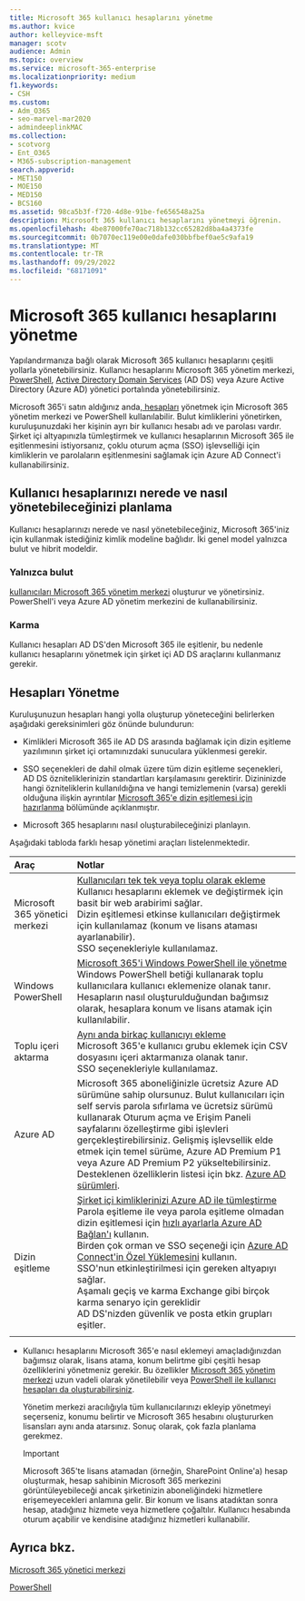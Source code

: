 ```yaml
---
title: Microsoft 365 kullanıcı hesaplarını yönetme
ms.author: kvice
author: kelleyvice-msft
manager: scotv
audience: Admin
ms.topic: overview
ms.service: microsoft-365-enterprise
ms.localizationpriority: medium
f1.keywords:
- CSH
ms.custom:
- Adm_O365
- seo-marvel-mar2020
- admindeeplinkMAC
ms.collection:
- scotvorg
- Ent_O365
- M365-subscription-management
search.appverid:
- MET150
- MOE150
- MED150
- BCS160
ms.assetid: 98ca5b3f-f720-4d8e-91be-fe656548a25a
description: Microsoft 365 kullanıcı hesaplarını yönetmeyi öğrenin.
ms.openlocfilehash: 4be87000fe70ac718b132cc65282d8ba4a4373fe
ms.sourcegitcommit: 0b7070ec119e00e0dafe030bbfbef0ae5c9afa19
ms.translationtype: MT
ms.contentlocale: tr-TR
ms.lasthandoff: 09/29/2022
ms.locfileid: "68171091"
---
```

# <a name="manage-microsoft-365-user-accounts"></a>Microsoft 365 kullanıcı hesaplarını yönetme

Yapılandırmanıza bağlı olarak Microsoft 365 kullanıcı hesaplarını çeşitli yollarla yönetebilirsiniz. Kullanıcı hesaplarını Microsoft 365 yönetim merkezi, [PowerShell](manage-user-accounts-and-licenses-with-microsoft-365-powershell.md), [Active Directory Domain Services](/admin) (AD DS) veya Azure Active Directory (Azure AD) yönetici portalında yönetebilirsiniz. 

Microsoft 365'i satın aldığınız anda<a href="https://go.microsoft.com/fwlink/p/?linkid=2024339" target="_blank">, hesapları</a> yönetmek için Microsoft 365 yönetim merkezi ve PowerShell kullanılabilir. Bulut kimliklerini yönetirken, kuruluşunuzdaki her kişinin ayrı bir kullanıcı hesabı adı ve parolası vardır. Şirket içi altyapınızla tümleştirmek ve kullanıcı hesaplarının Microsoft 365 ile eşitlenmesini istiyorsanız, çoklu oturum açma (SSO) işlevselliği için kimliklerin ve parolaların eşitlenmesini sağlamak için Azure AD Connect'i kullanabilirsiniz.
  
## <a name="plan-for-where-and-how-you-will-manage-your-user-accounts"></a>Kullanıcı hesaplarınızı nerede ve nasıl yönetebileceğinizi planlama

Kullanıcı hesaplarınızı nerede ve nasıl yönetebileceğiniz, Microsoft 365'iniz için kullanmak istediğiniz kimlik modeline bağlıdır. İki genel model yalnızca bulut ve hibrit modeldir.
  
### <a name="cloud-only"></a>Yalnızca bulut

<a href="https://go.microsoft.com/fwlink/p/?linkid=2024339" target="_blank">kullanıcıları Microsoft 365 yönetim merkezi</a> oluşturur ve yönetirsiniz. PowerShell'i veya Azure AD yönetim merkezini de kullanabilirsiniz. 
    
### <a name="hybrid"></a>Karma

Kullanıcı hesapları AD DS'den Microsoft 365 ile eşitlenir, bu nedenle kullanıcı hesaplarını yönetmek için şirket içi AD DS araçlarını kullanmanız gerekir. 
    
## <a name="managing-accounts"></a>Hesapları Yönetme

Kuruluşunuzun hesapları hangi yolla oluşturup yöneteceğini belirlerken aşağıdaki gereksinimleri göz önünde bulundurun:
  
- Kimlikleri Microsoft 365 ile AD DS arasında bağlamak için dizin eşitleme yazılımının şirket içi ortamınızdaki sunuculara yüklenmesi gerekir.
    
- SSO seçenekleri de dahil olmak üzere tüm dizin eşitleme seçenekleri, AD DS özniteliklerinizin standartları karşılamasını gerektirir. Dizininizde hangi özniteliklerin kullanıldığına ve hangi temizlemenin (varsa) gerekli olduğuna ilişkin ayrıntılar [Microsoft 365'e dizin eşitlemesi için hazırlanma](prepare-for-directory-synchronization.md) bölümünde açıklanmıştır. 
    
- Microsoft 365 hesaplarını nasıl oluşturabileceğinizi planlayın.
    
Aşağıdaki tabloda farklı hesap yönetimi araçları listelenmektedir.
    
|Araç|Notlar|
|:-----|:-----|
|Microsoft 365 yönetici merkezi  <br/> |[Kullanıcıları tek tek veya toplu olarak ekleme](../admin/add-users/add-users.md) <br/>  Kullanıcı hesaplarını eklemek ve değiştirmek için basit bir web arabirimi sağlar.  <br/>  Dizin eşitlemesi etkinse kullanıcıları değiştirmek için kullanılamaz (konum ve lisans ataması ayarlanabilir).  <br/>  SSO seçenekleriyle kullanılamaz.  <br/> |
|Windows PowerShell  <br/> |[Microsoft 365'i Windows PowerShell ile yönetme](./manage-microsoft-365-with-microsoft-365-powershell.md) <br/>  Windows PowerShell betiği kullanarak toplu kullanıcılara kullanıcı eklemenize olanak tanır.  <br/>  Hesapların nasıl oluşturulduğundan bağımsız olarak, hesaplara konum ve lisans atamak için kullanılabilir.  <br/> |
|Toplu içeri aktarma  <br/> |[Aynı anda birkaç kullanıcıyı ekleme](add-several-users-at-the-same-time.md) <br/>  Microsoft 365'e kullanıcı grubu eklemek için CSV dosyasını içeri aktarmanıza olanak tanır.  <br/>  SSO seçenekleriyle kullanılamaz.  <br/> |
|Azure AD  <br/> |Microsoft 365 aboneliğinizle ücretsiz Azure AD sürümüne sahip olursunuz. Bulut kullanıcıları için self servis parola sıfırlama ve ücretsiz sürümü kullanarak Oturum açma ve Erişim Paneli sayfalarını özelleştirme gibi işlevleri gerçekleştirebilirsiniz. Gelişmiş işlevsellik elde etmek için temel sürüme, Azure AD Premium P1 veya Azure AD Premium P2 yükseltebilirsiniz. Desteklenen özelliklerin listesi için bkz. [Azure AD sürümleri](/azure/active-directory/fundamentals/active-directory-whatis).  <br/> |
|Dizin eşitleme  <br/> |[Şirket içi kimliklerinizi Azure AD ile tümleştirme](/azure/active-directory/hybrid/whatis-hybrid-identity) <br/>  Parola eşitleme ile veya parola eşitleme olmadan dizin eşitlemesi için [hızlı ayarlarla Azure AD Bağlan'ı](/azure/active-directory/hybrid/how-to-connect-install-express) kullanın.  <br/>  Birden çok orman ve SSO seçeneği için [Azure AD Connect'in Özel Yüklemesini](/azure/active-directory/hybrid/how-to-connect-install-custom) kullanın.  <br/>  SSO'nun etkinleştirilmesi için gereken altyapıyı sağlar.  <br/>  Aşamalı geçiş ve karma Exchange gibi birçok karma senaryo için gereklidir  <br/>  AD DS'nizden güvenlik ve posta etkin grupları eşitler.  <br/> |
|||
   
- Kullanıcı hesaplarını Microsoft 365'e nasıl eklemeyi amaçladığınızdan bağımsız olarak, lisans atama, konum belirtme gibi çeşitli hesap özelliklerini yönetmeniz gerekir. Bu özellikler <a href="https://go.microsoft.com/fwlink/p/?linkid=2024339" target="_blank">Microsoft 365 yönetim merkezi</a> uzun vadeli olarak yönetilebilir veya [PowerShell ile kullanıcı hesapları da oluşturabilirsiniz](./create-user-accounts-with-microsoft-365-powershell.md).
    
    Yönetim merkezi aracılığıyla tüm kullanıcılarınızı ekleyip yönetmeyi seçerseniz, konumu belirtir ve Microsoft 365 hesabını oluştururken lisansları aynı anda atarsınız. Sonuç olarak, çok fazla planlama gerekmez.
    
    > [!IMPORTANT]
    > Microsoft 365'te lisans atamadan (örneğin, SharePoint Online'a) hesap oluşturmak, hesap sahibinin Microsoft 365 merkezini görüntüleyebileceği ancak şirketinizin aboneliğindeki hizmetlere erişemeyecekleri anlamına gelir. Bir konum ve lisans atadıktan sonra hesap, atadığınız hizmete veya hizmetlere çoğaltılır. Kullanıcı hesabında oturum açabilir ve kendisine atadığınız hizmetleri kullanabilir. 
  
## <a name="see-also"></a>Ayrıca bkz.

[Microsoft 365 yönetici merkezi](/admin)

[PowerShell](manage-user-accounts-and-licenses-with-microsoft-365-powershell.md)